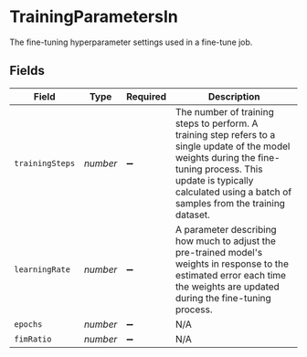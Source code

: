 # TrainingParametersIn

The fine-tuning hyperparameter settings used in a fine-tune job.


## Fields

| Field                                                                                                                                                                                                                           | Type                                                                                                                                                                                                                            | Required                                                                                                                                                                                                                        | Description                                                                                                                                                                                                                     |
| ------------------------------------------------------------------------------------------------------------------------------------------------------------------------------------------------------------------------------- | ------------------------------------------------------------------------------------------------------------------------------------------------------------------------------------------------------------------------------- | ------------------------------------------------------------------------------------------------------------------------------------------------------------------------------------------------------------------------------- | ------------------------------------------------------------------------------------------------------------------------------------------------------------------------------------------------------------------------------- |
| `trainingSteps`                                                                                                                                                                                                                 | *number*                                                                                                                                                                                                                        | :heavy_minus_sign:                                                                                                                                                                                                              | The number of training steps to perform. A training step refers to a single update of the model weights during the fine-tuning process. This update is typically calculated using a batch of samples from the training dataset. |
| `learningRate`                                                                                                                                                                                                                  | *number*                                                                                                                                                                                                                        | :heavy_minus_sign:                                                                                                                                                                                                              | A parameter describing how much to adjust the pre-trained model's weights in response to the estimated error each time the weights are updated during the fine-tuning process.                                                  |
| `epochs`                                                                                                                                                                                                                        | *number*                                                                                                                                                                                                                        | :heavy_minus_sign:                                                                                                                                                                                                              | N/A                                                                                                                                                                                                                             |
| `fimRatio`                                                                                                                                                                                                                      | *number*                                                                                                                                                                                                                        | :heavy_minus_sign:                                                                                                                                                                                                              | N/A                                                                                                                                                                                                                             |